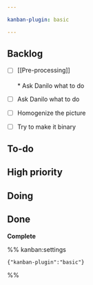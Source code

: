 ```yaml
---

kanban-plugin: basic

---
```


## Backlog

- [ ] [[Pre-processing]]<br><br>* Ask Danilo what to do
- [ ] Ask Danilo what to do
- [ ] Homogenize the picture
- [ ] Try to make it binary


## To-do



## High priority



## Doing



## Done

**Complete**




%% kanban:settings
```
{"kanban-plugin":"basic"}
```
%%